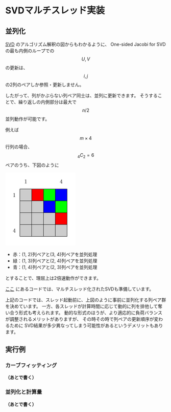 # SVDマルチスレッド実装

## 並列化

[SVD](SVD) のアルゴリズム解釈の図からもわかるように、
One-sided Jacobi for SVDの最も内側のループでの $$U,\,V$$ の更新は、
$$i,\,j$$ の2列のペアしか参照・更新しません。

したがって、列がかぶらない列ペア同士は、並列に更新できます。
そうすることで、繰り返しの内側部分は最大で $$n/2$$ 並列動作が可能です。

例えば $$m \times 4$$ 行列の場合、$${}_4C_2=6$$ ペアのうち、下図のように

![](SVDMT_par.png)

* 赤：(1, 2)列ペアと(3, 4)列ペアを並列処理
* 緑：(1, 3)列ペアと(2, 4)列ペアを並列処理
* 青：(1, 4)列ペアと(2, 3)列ペアを並列処理

とすることで、理屈上は2倍速動作ができます。

[ここ](https://github.com/convexbrain/studynotes/tree/master/sandbox/MatFact/SVD) にあるコードでは、マルチスレッド化されたSVDも準備しています。

上記のコードでは、スレッド起動前に、上図のように事前に並列化する列ペア群を決めています。
一方、各スレッドが計算時間に応じて動的に列を排他して奪い合う形式も考えられます。
動的な形式のほうが、より適応的に負荷バランスが調整されるメリットがありますが、
その時その時で列ペアの更新順序が変わるために
SVD結果が多少異なってしまう可能性があるというデメリットもあります。

## 実行例

### カーブフィッティング

__（あとで書く）__

### 並列化と計算量

__（あとで書く）__
